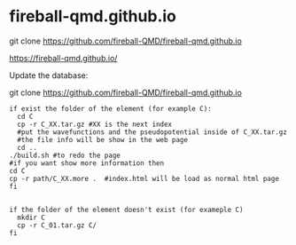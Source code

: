 # fireball-qmd.github.io
git clone https://github.com/fireball-QMD/fireball-qmd.github.io

https://fireball-qmd.github.io/





Update the database:

git clone https://github.com/fireball-QMD/fireball-qmd.github.io

    if exist the folder of the element (for example C):
      cd C
      cp -r C_XX.tar.gz #XX is the next index
      #put the wavefunctions and the pseudopotential inside of C_XX.tar.gz
      #the file info will be show in the web page
      cd ..
    ./build.sh #to redo the page
    #if you want show more information then
    cd C
    cp -r path/C_XX.more .  #index.html will be load as normal html page
    fi


    if the folder of the element doesn't exist (for exameple C)
      mkdir C
      cp -r C_01.tar.gz C/
    fi
